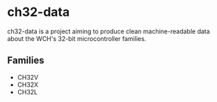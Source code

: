 # ch32-data

ch32-data is a project aiming to produce clean machine-readable data about the WCH's 32-bit microcontroller families.

## Families

- CH32V
- CH32X
- CH32L
